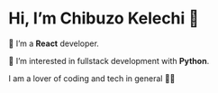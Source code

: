 # Hi, I’m Chibuzo Kelechi 👋 

🌱 I’m a **React** developer.

👀 I’m interested in fullstack development with **Python**.

I am a lover of coding and tech in general 🧑‍💻

<!---
ChibuzoKelechi/ChibuzoKelechi is a ✨ special ✨ repository because its `README.md` (this file) appears on your GitHub profile.
You can click the Preview link to take a look at your changes.
--->
